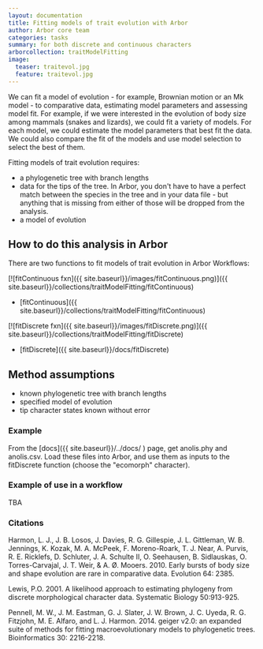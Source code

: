 ```yaml
---
layout: documentation
title: Fitting models of trait evolution with Arbor
author: Arbor core team
categories: tasks
summary: for both discrete and continuous characters
arborcollection: traitModelFitting
image:
  teaser: traitevol.jpg
  feature: traitevol.jpg
---
```


We can fit a model of evolution - for example, Brownian motion or an Mk model - to comparative data, estimating model parameters and assessing model fit. For example, if we were interested in the evolution of body size among mammals (snakes and lizards), we could fit a variety of models. For each model, we could estimate the model parameters that best fit the data. We could also compare the fit of the models and use model selection to select the best of them.


Fitting models of trait evolution requires:

- a phylogenetic tree with branch lengths
- data for the tips of the tree. In Arbor, you don't have to have a perfect match between the species in the tree and in your data file - but anything that is missing from either of those will be dropped from the analysis.
- a model of evolution

## How to do this analysis in Arbor

There are two functions to fit models of trait evolution in Arbor Workflows:

[![fitContinuous fxn]({{ site.baseurl}}/images/fitContinuous.png)]({{ site.baseurl}}/collections/traitModelFitting/fitContinuous)

- [fitContinuous]({{ site.baseurl}}/collections/traitModelFitting/fitContinuous)

[![fitDiscrete fxn]({{ site.baseurl}}/images/fitDiscrete.png)]({{ site.baseurl}}/collections/traitModelFitting/fitDiscrete)

- [fitDiscrete]({{ site.baseurl}}/docs/fitDiscrete)

## Method assumptions

- known phylogenetic tree with branch lengths
- specified model of evolution
- tip character states known without error

### Example

From the [docs]({{ site.baseurl}}/../docs/ ) page, get anolis.phy and anolis.csv.
Load these files into Arbor, and use them as inputs to the fitDiscrete function (choose the "ecomorph" character).

### Example of use in a workflow

TBA

### Citations

Harmon, L. J., J. B. Losos, J. Davies, R. G. Gillespie, J. L. Gittleman, W. B. Jennings, K. Kozak, M. A. McPeek, F. Moreno-Roark, T. J. Near, A. Purvis, R. E. Ricklefs, D. Schluter, J. A. Schulte II, O. Seehausen, B. Sidlauskas, O. Torres-Carvajal, J. T. Weir, & A. Ø. Mooers. 2010. Early bursts of body size and shape evolution are rare in comparative data. Evolution 64: 2385.

Lewis, P.O. 2001. A likelihood approach to estimating phylogeny from discrete morphological character data. Systematic Biology 50:913-925.

Pennell, M. W., J. M. Eastman, G. J. Slater, J. W. Brown, J. C. Uyeda, R. G. Fitzjohn, M. E. Alfaro, and L. J. Harmon. 2014. geiger v2.0: an expanded suite of methods for fitting macroevolutionary models to phylogenetic trees. Bioinformatics 30: 2216-2218.
